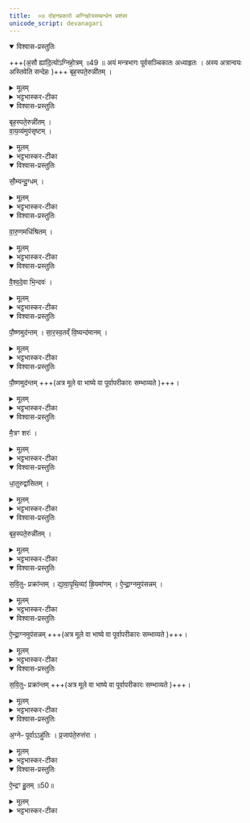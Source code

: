 ```yaml
---
title:  ०७ दोहनप्रकारो अग्निहोत्रसम्बन्धेन प्रशंसा 
unicode_script: devanagari
---
```




<details open><summary>विश्वास-प्रस्तुतिः</summary>

+++(अ॒सौ ह्या॑दि॒त्यो॑ऽग्निहो॒त्रम् ॥49 ॥ अयं मन्त्रभागः पूर्वसञ्चिकातः अध्याहृतः ।  अस्य अत्रान्वयः अस्तिवेति सन्देहः )+++
बृह॒स्पते॒रुन्नी॑तम् ।
</details>

<details><summary>मूलम्</summary>

+++(अ॒सौ ह्या॑दि॒त्यो॑ऽग्निहो॒त्रम् ॥49 ॥ अयं मन्त्रभागः पूर्वसञ्चिकातः अध्याहृतः ।  अस्य अत्रान्वयः अस्तिवेति सन्देहः )+++
बृह॒स्पते॒रुन्नी॑तम् ।
</details>

<details><summary>भट्टभास्कर-टीका</summary>

1 रौद्रं गवीत्यादि ॥ सर्वदेवत्यत्वेन पयस्स्तूयते । तत् दोहात्प्राक् गवि स्थितं रौद्रम् ।
</details>

<details open><summary>विश्वास-प्रस्तुतिः</summary>

बृह॒स्पते॒रुन्नी॑तम् ।  
वा॒य॒व्य॑मुप॑सृष्टम् ।  
</details>

<details><summary>मूलम्</summary>

बृह॒स्पते॒रुन्नी॑तम् ।  
वा॒य॒व्य॑मुप॑सृष्टम् ।  
</details>

<details><summary>भट्टभास्कर-टीका</summary>

उपसृष्टं ऊधस्स्थं वायुदेवत्यम् ।
</details>

<details open><summary>विश्वास-प्रस्तुतिः</summary>

सौ॒म्यन्दु॒ग्धम् ।  
</details>

<details><summary>मूलम्</summary>

सौ॒म्यन्दु॒ग्धम् ।  
</details>

<details><summary>भट्टभास्कर-टीका</summary>

दुग्धं प्रागधिश्रयणात् ।
</details>

<details open><summary>विश्वास-प्रस्तुतिः</summary>

वा॒रु॒णमधि॑श्रितम् ।
</details>

<details><summary>मूलम्</summary>

वा॒रु॒णमधि॑श्रितम् ।
</details>

<details><summary>भट्टभास्कर-टीका</summary>

अधिश्रितं अधिश्रितावस्थम् ।
</details>

<details open><summary>विश्वास-प्रस्तुतिः</summary>

वै॒श्व॒दे॒वा भि॒न्दवः॑ ।
</details>

<details><summary>मूलम्</summary>

वै॒श्व॒दे॒वा भि॒न्दवः॑ ।
</details>

<details><summary>भट्टभास्कर-टीका</summary>

भिन्दवो बुद्वुदा वैश्वदेवाः ।
</details>

<details open><summary>विश्वास-प्रस्तुतिः</summary>

पौ॒ष्णमुद॑न्तम् ।
सा॒र॒स्व॒तव्ँ वि॒ष्यन्द॑मानम् ।
</details>

<details><summary>मूलम्</summary>

पौ॒ष्णमुद॑न्तम् ।
सा॒र॒स्व॒तव्ँ वि॒ष्यन्द॑मानम् ।
</details>

<details><summary>भट्टभास्कर-टीका</summary>

विष्यन्दमानं स्थाल्यां बिलमतिलङ्घितं विविधं स्यन्दनं सारस्वतम् ।
</details>

<details open><summary>विश्वास-प्रस्तुतिः</summary>

पौ॒ष्णमुद॑न्तम् +++(अत्र मूले वा भाष्ये वा पूर्वापरीकारः सम्भाव्यते  )+++।
</details>

<details><summary>मूलम्</summary>

पौ॒ष्णमुद॑न्तम् +++(अत्र मूले वा भाष्ये वा पूर्वापरीकारः सम्भाव्यते  )+++।
</details>

<details><summary>भट्टभास्कर-टीका</summary>

उदन्तं स्थाल्यवकाशलङ्घनेनान्यत्र परिवर्तनं पौष्णम् ।
</details>

<details open><summary>विश्वास-प्रस्तुतिः</summary>

मै॒त्रꣳ शरः॑ ।
</details>

<details><summary>मूलम्</summary>

मै॒त्रꣳ शरः॑ ।
</details>

<details><summary>भट्टभास्कर-टीका</summary>

शरः स्थासकं मैत्रम् ।
</details>

<details open><summary>विश्वास-प्रस्तुतिः</summary>

धा॒तुरुद्वा॑सितम् ।
</details>

<details><summary>मूलम्</summary>

धा॒तुरुद्वा॑सितम् ।
</details>

<details><summary>भट्टभास्कर-टीका</summary>

उद्वासितं अवतारितम् ।
</details>

<details open><summary>विश्वास-प्रस्तुतिः</summary>

बृह॒स्पते॒रुन्नी॑तम् ।
</details>

<details><summary>मूलम्</summary>

बृह॒स्पते॒रुन्नी॑तम् ।
</details>

<details><summary>भट्टभास्कर-टीका</summary>

उन्नितं स्रुचि गृहीतं बार्हस्पत्यम् ।
</details>

<details open><summary>विश्वास-प्रस्तुतिः</summary>

स॒वि॒तुᳶ प्रक्रा॑न्तम् ।
द्या॒वा॒पृ॒थि॒व्यꣵ॑ ह्रि॒यमा॑णम् ।
ऐ॒न्द्रा॒ग्नमुप॑सन्नम् ।
</details>

<details><summary>मूलम्</summary>

स॒वि॒तुᳶ प्रक्रा॑न्तम् ।
द्या॒वा॒पृ॒थि॒व्यꣵ॑ ह्रि॒यमा॑णम् ।
ऐ॒न्द्रा॒ग्नमुप॑सन्नम् ।
</details>

<details><summary>भट्टभास्कर-टीका</summary>

ह्रियमाणं आहवनीयं प्रति नीयमानं द्यावापृथिव्यम् ।
</details>

<details open><summary>विश्वास-प्रस्तुतिः</summary>

ऐ॒न्द्रा॒ग्नमुप॑सन्नम् +++(अत्र मूले वा भाष्ये वा पूर्वापरीकारः सम्भाव्यते  )+++।
</details>

<details><summary>मूलम्</summary>

ऐ॒न्द्रा॒ग्नमुप॑सन्नम् +++(अत्र मूले वा भाष्ये वा पूर्वापरीकारः सम्भाव्यते  )+++।
</details>

<details><summary>भट्टभास्कर-टीका</summary>

उपसन्नं आहवनीयसकाशे सादितं ऐन्द्राग्नम् ।
</details>

<details open><summary>विश्वास-प्रस्तुतिः</summary>

स॒वि॒तुᳶ प्रक्रा॑न्तम् +++(अत्र मूले वा भाष्ये वा पूर्वापरीकारः सम्भाव्यते  )+++।
</details>

<details><summary>मूलम्</summary>

स॒वि॒तुᳶ प्रक्रा॑न्तम् +++(अत्र मूले वा भाष्ये वा पूर्वापरीकारः सम्भाव्यते  )+++।
</details>

<details><summary>भट्टभास्कर-टीका</summary>

प्रक्रान्तं होमार्थं नेतुमारब्धं सावित्रम् ।
</details>

<details open><summary>विश्वास-प्रस्तुतिः</summary>

अ॒ग्नेᳶ पूर्वाऽऽहु॑तिः ।
प्र॒जाप॑ते॒रुत्त॑रा ।
</details>

<details><summary>मूलम्</summary>

अ॒ग्नेᳶ पूर्वाऽऽहु॑तिः ।
प्र॒जाप॑ते॒रुत्त॑रा ।
</details>

<details><summary>भट्टभास्कर-टीका</summary>

पूर्वाऽऽहुतिः सायमग्नेः, प्रातराहुतिरादित्यस्य, उपलक्षणवात् । उत्तराऽऽडुतिः प्रजापतेः, तूष्णीकत्वात् 'तूष्णीं वै प्राजापत्यम्' इति ।
</details>

<details open><summary>विश्वास-प्रस्तुतिः</summary>

ऐ॒न्द्रꣳ हु॒तम् ॥50॥  
</details>

<details><summary>मूलम्</summary>

ऐ॒न्द्रꣳ हु॒तम् ॥50॥  
</details>

<details><summary>भट्टभास्कर-टीका</summary>

ऐन्द्रं हुतम् ॥

इति तैत्तिरीयब्राह्मणे द्वितीयाष्टके प्रथमप्रपाठके सप्तमोऽनुवाकः ॥  

</details>

